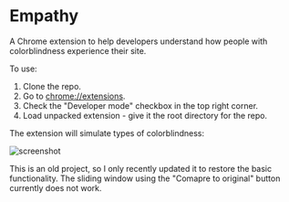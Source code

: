 Empathy
==========

A Chrome extension to help developers understand how people with colorblindness experience their site.

To use:

1. Clone the repo.
2. Go to [chrome://extensions](chrome://extensions).
3. Check the "Developer mode" checkbox in the top right corner.
4. Load unpacked extension - give it the root directory for the repo.

The extension will simulate types of colorblindness:

![screenshot](http://raw.github.com/chrisranderson/empathy/master/screenshot.png)

This is an old project, so I only recently updated it to restore the basic functionality. The sliding window using the "Comapre to original" button currently does not work.
